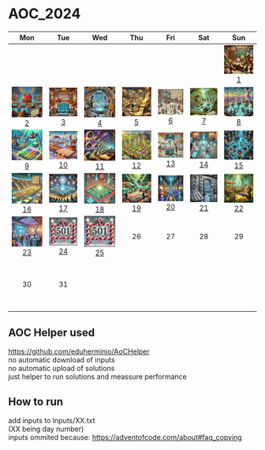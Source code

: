 # AOC_2024

|Mon|Tue|Wed|Thu|Fri|Sat|Sun|
|:-:|:-:|:-:|:-:|:-:|:-:|:-:|
|||||||<a href="Solutions/Day01.cs"><img alt="DAY01" src="Thumbnails/Day01.png" width="200px"/></a> [1]|
|<a href="Solutions/Day02.cs"><img alt="DAY02" src="Thumbnails/Day02.png" width="200px"/></a> [2]|<a href="Solutions/Day03.cs"><img alt="DAY03" src="Thumbnails/Day03.png" width="200px"/></a> [3]|<a href="Solutions/Day04.cs"><img alt="DAY04" src="Thumbnails/Day04.png" width="200px"/></a> [4]|<a href="Solutions/Day05.cs"><img alt="DAY05" src="Thumbnails/Day05.png" width="200px"/></a> [5]|<a href="Solutions/Day06.cs"><img alt="DAY06" src="Thumbnails/Day06.png" width="200px"/></a> [6]|<a href="Solutions/Day07.cs"><img alt="DAY07" src="Thumbnails/Day07.png" width="200px"/></a> [7]|<a href="Solutions/Day08.cs"><img alt="DAY08" src="Thumbnails/Day08.png" width="200px"/></a> [8]|
|<a href="Solutions/Day09.cs"><img alt="DAY09" src="Thumbnails/Day09.png" width="200px"/></a> [9]|<a href="Solutions/Day10.cs"><img alt="DAY10" src="Thumbnails/Day10.png" width="200px"/></a> [10]|<a href="Solutions/Day11.cs"><img alt="DAY11" src="Thumbnails/Day11.png" width="200px"/></a> [11]|<a href="Solutions/Day12.cs"><img alt="DAY12" src="Thumbnails/Day12.png" width="200px"/></a> [12]|<a href="Solutions/Day13.cs"><img alt="DAY13" src="Thumbnails/Day13.png" width="200px"/></a> [13]|<a href="Solutions/Day14.cs"><img alt="DAY14" src="Thumbnails/Day14.png" width="200px"/></a> [14]|<a href="Solutions/Day15.cs"><img alt="DAY15" src="Thumbnails/Day15.png" width="200px"/></a> [15]|
|<a href="Solutions/Day16.cs"><img alt="DAY16" src="Thumbnails/Day16.png" width="200px"/></a> [16]|<a href="Solutions/Day17.cs"><img alt="DAY17" src="Thumbnails/Day17.png" width="200px"/></a> [17]|<a href="Solutions/Day18.cs"><img alt="DAY18" src="Thumbnails/Day18.png" width="200px"/></a> [18]|<a href="Solutions/Day19.cs"><img alt="DAY19" src="Thumbnails/Day19.png" width="200px"/></a> [19]|<a href="Solutions/Day20.cs"><img alt="DAY20" src="Thumbnails/Day20.png" width="200px"/></a> [20]|<a href="Solutions/Day21.cs"><img alt="DAY21" src="Thumbnails/Day21.png" width="200px"/></a> [21]|<a href="Solutions/Day22.cs"><img alt="DAY22" src="Thumbnails/Day22.png" width="200px"/></a> [22]|
|<a href="Solutions/Day23.cs"><img alt="DAY23" src="Thumbnails/Day23.png" width="200px"/></a> [23]|<a href="Solutions/Day24.cs"><img alt="DAY24" src="Thumbnails/501.png" width="200px"/></a> [24]|<a href="Solutions/Day25.cs"><img alt="DAY25" src="Thumbnails/501.png" width="200px"/></a> [25]| 26 | 27 | 28 | 29 |
| 30 | 31 |||||<br><br><br><br><br><br>|

## AOC Helper used
https://github.com/eduherminio/AoCHelper
<br>no automatic download of inputs
<br>no automatic upload of solutions
<br>just helper to run solutions and meassure performance

## How to run
add inputs to Inputs/XX.txt
<br>(XX being day number)
<br>inputs ommited because: https://adventofcode.com/about#faq_copying


[1]:Solutions/Day01.cs
[2]:Solutions/Day02.cs
[3]:Solutions/Day03.cs
[4]:Solutions/Day04.cs
[5]:Solutions/Day05.cs
[6]:Solutions/Day06.cs
[7]:Solutions/Day07.cs
[8]:Solutions/Day08.cs
[9]:Solutions/Day09.cs
[10]:Solutions/Day10.cs
[11]:Solutions/Day11.cs
[12]:Solutions/Day12.cs
[13]:Solutions/Day13.cs
[14]:Solutions/Day14.cs
[15]:Solutions/Day15.cs
[16]:Solutions/Day16.cs
[17]:Solutions/Day17.cs
[18]:Solutions/Day18.cs
[19]:Solutions/Day19.cs
[20]:Solutions/Day20.cs
[21]:Solutions/Day21.cs
[22]:Solutions/Day22.cs
[23]:Solutions/Day23.cs
[24]:Solutions/Day24.cs
[25]:Solutions/Day25.cs
